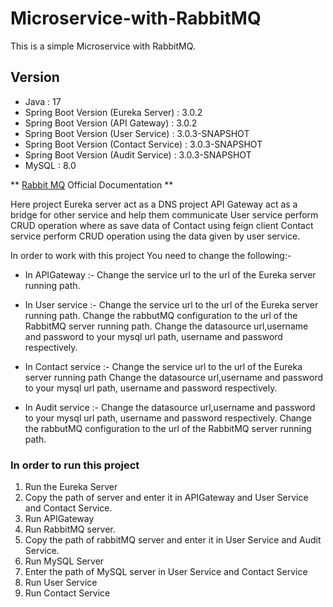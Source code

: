 # Microservice-with-RabbitMQ
This is a simple Microservice with RabbitMQ.

## Version
* Java : 17
* Spring Boot Version (Eureka Server) : 3.0.2
* Spring Boot Version (API Gateway) : 3.0.2
* Spring Boot Version (User Service) : 3.0.3-SNAPSHOT
* Spring Boot Version (Contact Service) : 3.0.3-SNAPSHOT
* Spring Boot Version (Audit Service) : 3.0.3-SNAPSHOT
* MySQL : 8.0

** [Rabbit MQ](https://www.rabbitmq.com/documentation.html) Official Documentation **

Here project Eureka server act as a DNS
project API Gateway act as a bridge for other service and help them communicate
User service perform CRUD operation where as save data of Contact using feign client
Contact service perform CRUD operation using the data given by user service.

In order to work with this project 
You need to change the following:-

* In APIGateway :-
Change the service url to the url of the Eureka server running path.

* In User service :- 
Change the service url to the url of the Eureka server running path.
Change the rabbutMQ configuration to the url of the RabbitMQ server running path.
Change the datasource url,username and password to your mysql url path, username and password respectively.

* In Contact service :-
Change the service url to the url of the Eureka server running path
Change the datasource url,username and password to your mysql url path, username and password respectively.

* In Audit service :- 
Change the datasource url,username and password to your mysql url path, username and password respectively.
Change the rabbutMQ configuration to the url of the RabbitMQ server running path.

### In order to run this project
1. Run the Eureka Server
2. Copy the path of server and enter it in APIGateway and User Service and Contact Service.
3. Run APIGateway
4. Run RabbitMQ server.
5. Copy the path of rabbitMQ server and enter it in User Service and Audit Service.
6. Run MySQL Server
7. Enter the path of MySQL server in User Service and Contact Service
8. Run User Service
9. Run Contact Service
